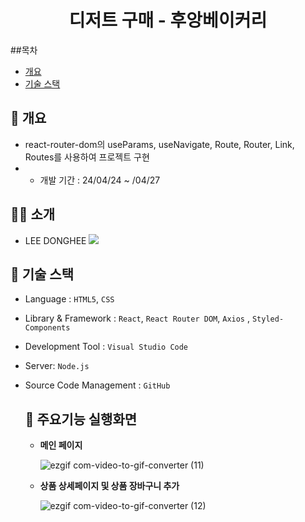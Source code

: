
<h1 align="center">디저트 구매 - 후앙베이커리</h1>

##목차

 - [개요](https://github.com/ehdgml123/roner#-개요)
 - [기술 스택](https://github.com/ehdgml123/roner#-기술-스택)

## 🚩 개요
 - react-router-dom의 useParams, useNavigate, Route, Router, Link, Routes를 사용하여 프로젝트 구현
 - - 개발 기간 : 24/04/24 ~ /04/27

## 🙋‍♀️ 소개
- LEE DONGHEE <a href="https://github.com/ehdgml123"><img src="https://img.shields.io/badge/GitHub-181717?style=plastic&logo=GitHub&logoColor=white"></a>

## 🔧 기술 스택
- Language : `HTML5`, `CSS`
- Library & Framework : `React`, `React Router DOM`, `Axios` , `Styled-Components`
- Development Tool : `Visual Studio Code`
- Server: `Node.js`
- Source Code Management : `GitHub`


  ## 🎇 주요기능 실행화면

  * **메인 페이지**
    
     ![ezgif com-video-to-gif-converter (11)](https://github.com/user-attachments/assets/a9e9d69e-e067-4966-ae89-2d6db3bd6c1c)

  * **상품 상세페이지 및 상품 장바구니 추가**

    ![ezgif com-video-to-gif-converter (12)](https://github.com/user-attachments/assets/c2650448-06ee-4109-9751-4368e9252eaf)

